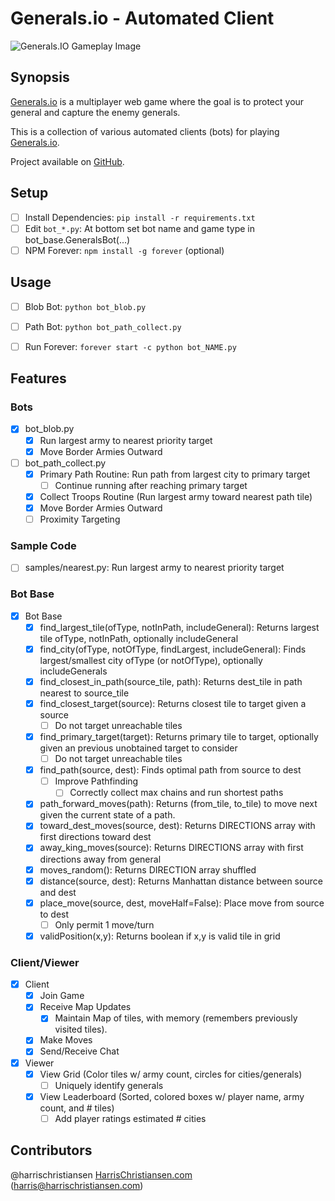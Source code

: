 # Generals.io - Automated Client

![Generals.IO Gameplay Image](http://files.harrischristiansen.com/0r0y0C1t2r26/generals.png "Generals.IO Gameplay Image")

## Synopsis

[Generals.io](http://generals.io) is a multiplayer web game where the goal is to protect your general and capture the enemy generals.  

This is a collection of various automated clients (bots) for playing [Generals.io](http://generals.io).  

Project available on [GitHub](https://github.com/harrischristiansen/generals-bot).  

## Setup

- [ ] Install Dependencies: `pip install -r requirements.txt`
- [ ] Edit `bot_*.py`: At bottom set bot name and game type in bot_base.GeneralsBot(...)
- [ ] NPM Forever: `npm install -g forever` (optional)

## Usage

- [ ] Blob Bot: `python bot_blob.py`
- [ ] Path Bot: `python bot_path_collect.py`

- [ ] Run Forever: `forever start -c python bot_NAME.py `

## Features

### Bots
- [X] bot_blob.py
	- [X] Run largest army to nearest priority target
	- [X] Move Border Armies Outward
- [ ] bot_path_collect.py
	- [X] Primary Path Routine: Run path from largest city to primary target
		- [ ] Continue running after reaching primary target
	- [X] Collect Troops Routine (Run largest army toward nearest path tile)
	- [X] Move Border Armies Outward
	- [ ] Proximity Targeting

### Sample Code
- [ ] samples/nearest.py: Run largest army to nearest priority target

### Bot Base
- [X] Bot Base
	- [X] find_largest_tile(ofType, notInPath, includeGeneral): Returns largest tile ofType, notInPath, optionally includeGeneral
	- [X] find_city(ofType, notOfType, findLargest, includeGeneral): Finds largest/smallest city ofType (or notOfType), optionally includeGenerals
	- [X] find_closest_in_path(source_tile, path): Returns dest_tile in path nearest to source_tile
	- [X] find_closest_target(source): Returns closest tile to target given a source
		- [ ] Do not target unreachable tiles
	- [X] find_primary_target(target): Returns primary tile to target, optionally given an previous unobtained target to consider
		- [ ] Do not target unreachable tiles
	- [X] find_path(source, dest): Finds optimal path from source to dest
		- [ ] Improve Pathfinding
			- [ ] Correctly collect max chains and run shortest paths
	- [X] path_forward_moves(path): Returns (from_tile, to_tile) to move next given the current state of a path.
	- [X] toward_dest_moves(source, dest): Returns DIRECTIONS array with first directions toward dest
	- [X] away_king_moves(source): Returns DIRECTIONS array with first directions away from general
	- [X] moves_random(): Returns DIRECTION array shuffled
	- [X] distance(source, dest): Returns Manhattan distance between source and dest
	- [X] place_move(source, dest, moveHalf=False): Place move from source to dest
		- [ ] Only permit 1 move/turn
	- [X] validPosition(x,y): Returns boolean if x,y is valid tile in grid

### Client/Viewer
- [X] Client
	- [X] Join Game
	- [X] Receive Map Updates
		- [X] Maintain Map of tiles, with memory (remembers previously visited tiles).
	- [X] Make Moves
	- [X] Send/Receive Chat
- [X] Viewer
	- [X] View Grid (Color tiles w/ army count, circles for cities/generals)
		- [ ] Uniquely identify generals
	- [X] View Leaderboard (Sorted, colored boxes w/ player name, army count, and # tiles)
		- [ ] Add player ratings estimated # cities

## Contributors

@harrischristiansen [HarrisChristiansen.com](http://www.harrischristiansen.com) (harris@harrischristiansen.com)  
